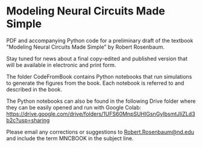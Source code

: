 # Modeling Neural Circuits Made Simple

PDF and accompanying Python code for a preliminary draft of the textbook "Modeling Neural Circuits Made Simple" by Robert Rosenbaum.

Stay tuned for news about a final copy-edited and published version that will be available in electronic and print form.

The folder CodeFromBook contains Python notebooks that run simulations to generate the figures from the book. Each notebook is referred to and described in the book. 

The Python notebooks can also be found in the following Drive folder where they can be easily opened and run with Google Colab:
https://drive.google.com/drive/folders/1UFS60MnpSUHIGsnGyIbsmtJliZLd3b2c?usp=sharing

Please email any corrections or suggestions to Robert.Rosenbaum@nd.edu and include the term MNCBOOK in the subject line.

